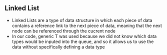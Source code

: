 ## Linked List
- Linked Lists are a type of data structure in which each piece of data contains a reference link to the next piece of data, meaning that the next node can be referenced through the cucrent node
- In our code, generic T was used because we did not know which data types would be inputed into the queue, and so it allows us to use the data without specifically defining a data type
